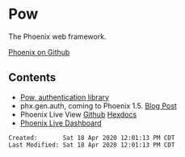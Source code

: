 # Pow

The Phoenix web framework.

[Phoenix on Github](https://github.com/phoenixframework/phoenix)

## Contents

- [Pow, authentication library](./pow/)
- phx.gen.auth, coming to Phoenix 1.5. [Blog
  Post](https://dashbit.co/blog/a-new-authentication-solution-for-phoenix)
- Phoenix Live View
  [Github](https://github.com/phoenixframework/phoenix_live_view)
  [Hexdocs](https://hexdocs.pm/phoenix_live_view/Phoenix.LiveView.html)
- [Phoenix Live
  Dashboard](https://github.com/phoenixframework/phoenix_live_dashboard)

```
Created:       Sat 18 Apr 2020 12:01:13 PM CDT
Last Modified: Sat 18 Apr 2020 12:01:13 PM CDT
```
